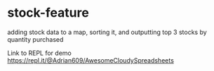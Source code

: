# stock-feature
adding stock data to a map, sorting it, and outputting top 3 stocks by quantity purchased 

Link to REPL for demo
https://repl.it/@Adrian609/AwesomeCloudySpreadsheets
